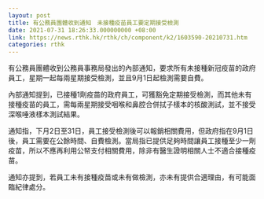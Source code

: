 ```yaml
---
layout: post
title: 有公務員團體收到通知　未接種疫苗員工要定期接受檢測
date: 2021-07-31 18:26:33.000000000 +08:00
link: https://news.rthk.hk/rthk/ch/component/k2/1603590-20210731.htm
categories: rthk
---
```


有公務員團體收到公務員事務局發出的內部通知，要求所有未接種新冠疫苗的政府員工，星期一起每兩星期接受檢測，並且9月1日起檢測需要自費。

內部通知提到，已接種1劑疫苗的政府員工，可獲豁免定期接受檢測，而其他未有接種疫苗的員工，需每兩星期接受咽喉和鼻腔合併拭子樣本的核酸測試，並不接受深喉唾液樣本測試結果。

通知指，下月2日至31日，員工接受檢測後可以報銷相關費用，但政府指在9月1日後，員工需要在公餘時間、自費檢測。當局指已提供足夠時間讓員工接種至少一劑疫苗，所以不應再利用公帑支付相關費用，除非有醫生證明相關人士不適合接種疫苗。

通知亦提到，若員工未有接種疫苗或未有做檢測，亦未有提供合適理由，有可能面臨紀律處分。
